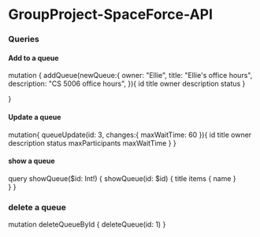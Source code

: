 # GroupProject-SpaceForce-API


### Queries

#### Add to a queue
mutation {
  addQueue(newQueue:{
    owner: "Ellie",
    title: "Ellie's office hours",
    description: "CS 5006 office hours",
    }){
      id
      title
      owner
      description
      status
  }
 
}

#### Update a queue
mutation{
  queueUpdate(id: 3, changes:{
    maxWaitTime: 60
    }){
      id
      title
      owner
      description
      status
      maxParticipants
      maxWaitTime
  }
}

#### show a queue
query showQueue($id: Int!) {
  showQueue(id: $id) {
    title
    items {
      name
    }  
  }
}


### delete a queue
mutation deleteQueueById {
  deleteQueue(id: 1)
}